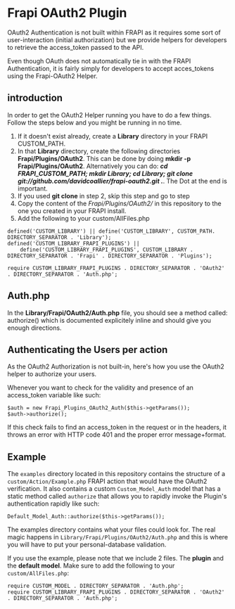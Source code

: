 Frapi OAuth2 Plugin
===================

OAuth2 Authentication is not built within FRAPI as it requires some sort of user-interaction (initial authorization) but we provide
helpers for developers to retrieve the access_token passed to the API. 

Even though OAuth does not automatically tie in with the FRAPI Authentication, it is fairly simply for developers to accept acces_tokens
using the Frapi-OAuth2 Helper.

introduction
------------
In order to get the OAuth2 Helper running you have to do a few things. Follow the steps below and you might be running in no time.

  1. If it doesn't exist already, create a **Library** directory in your FRAPI CUSTOM_PATH. 
  2. In that **Library** directory, create the following directories **Frapi/Plugins/OAuth2**. This can be done by doing **mkdir -p Frapi/Plugins/OAuth2**. Alternatively you can do: ***cd FRAPI_CUSTOM_PATH; mkdir Library; cd Library; git clone git://github.com/davidcoallier/frapi-oauth2.git .***. The Dot at the end is important.
  3. If you used **git clone** in step 2, skip this step and go to step 
  4. Copy the content of the *Frapi/Plugins/OAuth2/* in this repository to the one you created in your FRAPI install. 
  5. Add the following to your custom/AllFiles.php

	defined('CUSTOM_LIBRARY') || define('CUSTOM_LIBRARY', CUSTOM_PATH. DIRECTORY_SEPARATOR . 'Library');
	defined('CUSTOM_LIBRARY_FRAPI_PLUGINS') || 
		define('CUSTOM_LIBRARY_FRAPI_PLUGINS', CUSTOM_LIBRARY . DIRECTORY_SEPARATOR . 'Frapi' . DIRECTORY_SEPARATOR . 'Plugins');

	require CUSTOM_LIBRARY_FRAPI_PLUGINS . DIRECTORY_SEPARATOR . 'OAuth2' . DIRECTORY_SEPARATOR . 'Auth.php';


Auth.php
--------
In the **Library/Frapi/OAuth2/Auth.php** file, you should see a method called: authorize() which is documented explicitely inline
and should give you enough directions.


Authenticating the Users per action
-----------------------------------
As the OAuth2 Authorization is not built-in, here's how you use the OAuth2 helper to authorize your users.

Whenever you want to check for the validity and presence of an access_token variable like such:

    $auth = new Frapi_Plugins_OAuth2_Auth($this->getParams());
    $auth->authorize();

If this check fails to find an access_token in the request or in the headers, it throws an error with HTTP code 401 and
the proper error message+format.


Example
-------
The `examples` directory located in this repository contains the structure of a `custom/Action/Example.php` FRAPI action that 
would have the OAuth2 verification. It also contains a custom `Custom_Model_Auth` model that has a static method called `authorize`
that allows you to rapidly invoke the Plugin's authentication rapidly like such:

    Default_Model_Auth::authorize($this->getParams());

The examples directory contains what your files could look for. The real magic happens in `Library/Frapi/Plugins/OAuth2/Auth.php` and
this is where you will have to put your personal-database validation.

If you use the example, please note that we include 2 files. The **plugin** and the **default model**. Make sure to add the following
to your `custom/AllFiles.php`:

    require CUSTOM_MODEL . DIRECTORY_SEPARATOR . 'Auth.php';
    require CUSTOM_LIBRARY_FRAPI_PLUGINS . DIRECTORY_SEPARATOR . 'OAuth2' . DIRECTORY_SEPARATOR . 'Auth.php';
